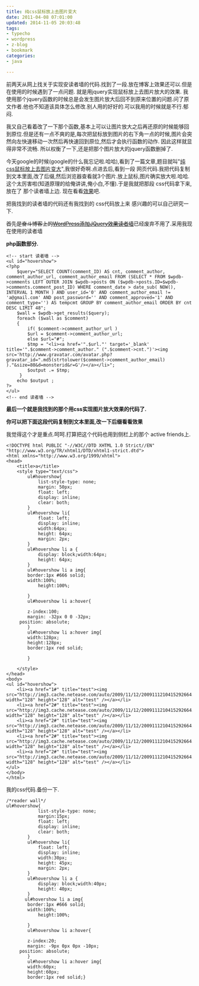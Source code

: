 ```yaml
---
title: 纯css鼠标放上去图片变大
date: 2011-04-08 07:01:00
updated: 2014-11-05 20:03:48
tags: 
- typecho
- wordpress
- z-blog
- bookmark
categories: 
- java

---
```

前两天从网上找关于实现安读者墙的代码.找到了一段.放在博客上效果还可以.但是在使用的时候遇到了一点问题.
就是用jquery实现鼠标放上去图片放大的效果. 我使用那个jquery函数的时候总是会发生图片放大后回不到原来位置的问题.问了原文作者.他也不知道该具体怎么修改.别人用的好好的.可以我用的时候就是不行.郁闷.

我又自己看着改了一下那个函数,基本上可以让图片放大之后再还原的时候能够回到原位.但是还有一点不爽的是,每次把鼠标放到图片的右下角一点的时候,图片会突然向左快速移动一次然后再快速回到原位,然后才会执行函数的动作. 因此这样就显得非常不流畅.
所以权衡了一下,还是把那个图片放大的jquery函数删掉了.


<!--more-->


今天google的时候(google的什么我忘记啦.哈哈),看到了一篇文章,题目就叫"[纯css鼠标放上去图片变大](http://yangsongmao.blogbus.com/logs/67429062.html)",我很好奇啊.点进去后,看到一段 网页代码.我把代码复制到文本里面,改了后缀,然后浏览器查看就3个图片.放上鼠标,图片确实放大啦.哈哈.这个太厉害啦(知道原理的给俺讲讲,俺小白,不懂).于是我就把那段 css代码拿下来,放在了 那个读者墙上边.
现在看看[效果](http://isayme.com/message)吧.

把我找到的读者墙的代码还有我找到的 css代码放上来 感兴趣的可以自己研究一下.

<del datetime="2011-04-29T08:59:26+00:00">首先是奋斗博客上的[WordPress添加JQuery效果读者墙](http://www.fendou.info/wordpress/wordpress-jquery-readerwall.html)</del>已经废弃不用了.采用我现在使用的读者墙

**php函数部分.**

    <!-- start 读者墙 -->
    <ul id="hovershow">
    <?php
        $query="SELECT COUNT(comment_ID) AS cnt, comment_author, comment_author_url, comment_author_email FROM (SELECT * FROM $wpdb->comments LEFT OUTER JOIN $wpdb->posts ON ($wpdb->posts.ID=$wpdb->comments.comment_post_ID) WHERE comment_date > date_sub( NOW(), INTERVAL 1 MONTH ) AND user_id='0' AND comment_author_email != 'a@gmail.com' AND post_password='' AND comment_approved='1' AND comment_type='') AS tempcmt GROUP BY comment_author_email ORDER BY cnt DESC LIMIT 48";
        $wall = $wpdb->get_results($query);
        foreach ($wall as $comment)
        {
            if( $comment->comment_author_url )
            $url = $comment->comment_author_url;
            else $url="#";
            $tmp = "<li><a href='".$url."' target='_blank' title='".$comment->comment_author." (".$comment->cnt.")'><img src='http://www.gravatar.com/avatar.php?gravatar_id=".md5(strtolower($comment->comment_author_email) )."&size=80&d=monsterid&r=G'/></a></li>";
            $output .= $tmp;
         }
        echo $output ;
    ?>
    </ul>
    <!-- end 读者墙 -->

**最后一个就是我找到的那个用css实现图片放大效果的代码了.**

**你可以把下面这段代码复制到文本里面,改一下后缀看看效果**

我觉得这个才是重点.呵呵.打算把这个代码也用到侧栏上的那个 active friends上.

    <!DOCTYPE html PUBLIC "-//W3C//DTD XHTML 1.0 Strict//EN" "http://www.w3.org/TR/xhtml1/DTD/xhtml1-strict.dtd">
    <html xmlns="http://www.w3.org/1999/xhtml">
    <head>
        <title>a</title>
        <style type="text/css">
            ul#hovershow{
                list-style-type: none;
                margin: 50px;
                float: left;
                display: inline;
                clear: both;
            }
            ul#hovershow li{
                float: left;
                display: inline;
                width:64px;
                height: 64px;
                margin: 2px;
            }
            ul#hovershow li a {
                display: block;width:64px;
                height: 64px;
            }
            ul#hovershow li a img{
            border:1px #666 solid;
            width:100%;
                height:100%;

            }
            ul#hovershow li a:hover{

            z-index:100;
            margin: -32px 0 0 -32px;
         position: absolute;
            }
            ul#hovershow li a:hover img{
            width:128px;
            height:128px;
            border:1px red solid;

            }

        </style>
    </head>
    <body>
    <ul id="hovershow">
        <li><a href="1#" title="test"><img src="http://img3.cache.netease.com/auto/2009/11/12/2009111210415292664.jpg" width="128" height="128" alt="test" /></a></li>
        <li><a href="2#" title="test"><img src="http://img3.cache.netease.com/auto/2009/11/12/2009111210415292664.jpg" width="128" height="128" alt="test" /></a></li>
        <li><a href="2#" title="test"><img src="http://img3.cache.netease.com/auto/2009/11/12/2009111210415292664.jpg" width="128" height="128" alt="test" /></a></li>
        <li><a href="2#" title="test"><img src="http://img3.cache.netease.com/auto/2009/11/12/2009111210415292664.jpg" width="128" height="128" alt="test" /></a></li>
        <li><a href="2#" title="test"><img src="http://img3.cache.netease.com/auto/2009/11/12/2009111210415292664.jpg" width="128" height="128" alt="test" /></a></li>
    </ul>
    </body>
    </html>

我的css代码.备份一下.

    /*reader wall*/
    ul#hovershow{
                list-style-type: none;
                margin:15px;
                float: left;
                display: inline;
                clear: both;
            }
            ul#hovershow li{
                float: left;
                display: inline;
                width:30px;
                height: 45px;
                margin: 2px;
            }
            ul#hovershow li a {
                display: block;width:40px;
                height: 40px;
            }
           ul#hovershow li a img{
            border:1px #666 solid;
            width:100%;
                height:100%;

            }
            ul#hovershow li a:hover{

            z-index:20;
            margin: -9px 0px 0px -10px;
         position: absolute;
            }
            ul#hovershow li a:hover img{
            width:60px;
            height:60px;
            border:1px red solid;}